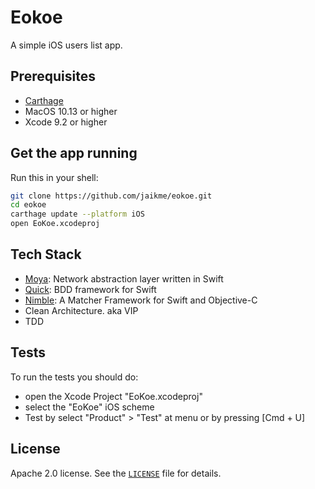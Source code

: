 # Eokoe
A simple iOS users list app.

## Prerequisites

* [Carthage](https://github.com/Carthage/Carthage)
* MacOS 10.13 or higher
* Xcode 9.2 or higher

## Get the app running

Run this in your shell:

```sh
git clone https://github.com/jaikme/eokoe.git
cd eokoe
carthage update --platform iOS
open EoKoe.xcodeproj
```

## Tech Stack

- [Moya](https://github.com/Moya/Moya): Network abstraction layer written in Swift
- [Quick](https://github.com/Quick/Quick): BDD framework for Swift
- [Nimble](https://github.com/Quick/Nimble): A Matcher Framework for Swift and Objective-C
- Clean Architecture. aka VIP
- TDD

## Tests

To run the tests you should do:
* open the Xcode Project "EoKoe.xcodeproj"
* select the "EoKoe" iOS scheme
* Test by select "Product" > "Test" at menu or by pressing [Cmd + U]

## License

Apache 2.0 license. See the [`LICENSE`](LICENSE) file for details.
